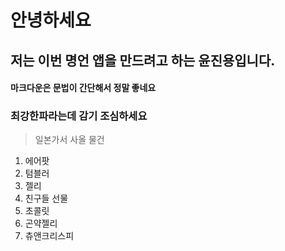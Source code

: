 안녕하세요
====================
저는 이번 명언 앱을 만드려고 하는 윤진용입니다.
------------------
#### 마크다운은 문법이 간단해서 정말 좋네요
### 최강한파라는데 감기 조심하세요

> 일본가서 사올 물건
1. 에어팟
2. 텀블러
3. 젤리
4. 친구들 선물
5. 초콜릿
6. 곤약젤리
7. 츄앤크리스피
